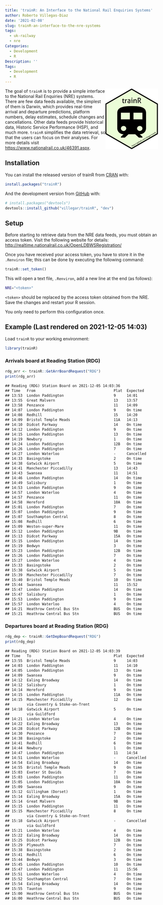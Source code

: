 ```yaml
---
title: 'trainR: An Interface to the National Rail Enquiries Systems'
author: Roberto Villegas-Diaz
date: '2021-02-08'
slug: trainR-an-interface-to-the-nre-systems
tags:
  - uk-railway
  - nre
Categories:
  - Development
  - R
Description: ''
Tags:
  - Development
  - R
---
```


<img src="https://raw.githubusercontent.com/villegar/trainR/main/inst/images/logo.png" alt="logo" align="right" height=200px/>

The goal of `trainR` is to provide a simple interface to the 
National Rail Enquiries (NRE) systems. There are few data feeds 
available, the simplest of them is Darwin, which provides real-time 
arrival and departure predictions, platform numbers, delay estimates, 
schedule changes and cancellations. Other data feeds provide historical 
data, Historic Service Performance (HSP), and much more. `trainR` 
simplifies the data retrieval, so that the users can focus on their 
analyses. For more details visit 
https://www.nationalrail.co.uk/46391.aspx.

## Installation

You can install the released version of trainR from [CRAN](https://CRAN.R-project.org) with:

``` r
install.packages("trainR")
```

And the development version from [GitHub](https://github.com/) with:

``` r
# install.packages("devtools")
devtools::install_github("villegar/trainR", "dev")
```

## Setup
Before starting to retrieve data from the NRE data feeds, you must obtain an access token. 
Visit the following website for details: http://realtime.nationalrail.co.uk/OpenLDBWSRegistration/

Once you have received your access token, you have to store it in the `.Renviron` file; this can be 
done by executing the following command:


```r
trainR::set_token()
```

This will open a text file, `.Renviron`, add a new line at the end (as follows):

```bash
NRE="<token>"
```

`<token>` should be replaced by the access token obtained from the NRE. Save the changes and restart 
your R session.

You only need to perform this configuration once.

## Example (Last rendered on 2021-12-05 14:03)

Load `trainR` to your working environment:

```r
library(trainR)
```

### Arrivals board at Reading Station (RDG)


```r
rdg_arr <- trainR::GetArrBoardRequest("RDG")
print(rdg_arr)
```

```
## Reading (RDG) Station Board on 2021-12-05 14:03:36
## Time   From                                    Plat  Expected
## 13:53  London Paddington                       9     14:01
## 13:55  Great Malvern                           13    13:57
## 13:58  Penzance                                11    14:09
## 14:07  London Paddington                       9     On time
## 14:08  Redhill                                 15    14:20
## 14:09  Bristol Temple Meads                    11A   14:13
## 14:10  Didcot Parkway                          14    On time
## 14:12  London Paddington                       9     On time
## 14:15  London Paddington                       13    On time
## 14:19  Newbury                                 1     On time
## 14:24  London Paddington                       12B   On time
## 14:26  London Paddington                       7     On time
## 14:27  London Waterloo                         -     Cancelled
## 14:33  Basingstoke                             2     On time
## 14:38  Gatwick Airport                         5     On time
## 14:41  Manchester Piccadilly                   13    14:43
## 14:43  Swansea                                 11    14:51
## 14:46  London Paddington                       14    On time
## 14:49  Salisbury                               1     On time
## 14:53  London Paddington                       9     On time
## 14:57  London Waterloo                         4     On time
## 14:57  Penzance                                11    On time
## 14:58  Hereford                                10A   On time
## 15:01  London Paddington                       7     On time
## 15:07  London Paddington                       9     On time
## 15:07  Southampton Central                     8     On time
## 15:08  Redhill                                 6     On time
## 15:09  Weston-super-Mare                       11    On time
## 15:12  London Paddington                       9B    On time
## 15:13  Didcot Parkway                          15A   On time
## 15:15  London Paddington                       14    On time
## 15:19  Bedwyn                                  3     On time
## 15:23  London Paddington                       12B   On time
## 15:26  London Paddington                       7     On time
## 15:27  London Waterloo                         4     On time
## 15:33  Basingstoke                             2     On time
## 15:38  Gatwick Airport                         5     On time
## 15:39  Manchester Piccadilly                   7     On time
## 15:40  Bristol Temple Meads                    10    On time
## 15:44  Swansea                                 11    15:52
## 15:47  London Paddington                       14    On time
## 15:47  Salisbury                               1     On time
## 15:53  London Paddington                       9     On time
## 15:57  London Waterloo                         4     On time
## 14:21  Heathrow Central Bus Stn                BUS   On time
## 15:21  Heathrow Central Bus Stn                BUS   On time
```

### Departures board at Reading Station (RDG)


```r
rdg_dep <- trainR::GetDepBoardRequest("RDG")
print(rdg_dep)
```

```
## Reading (RDG) Station Board on 2021-12-05 14:03:39
## Time   To                                      Plat  Expected
## 13:55  Bristol Temple Meads                    9     14:03
## 14:03  London Paddington                       11    14:10
## 14:05  London Paddington                       13    On time
## 14:09  Swansea                                 9     On time
## 14:12  Ealing Broadway                         14    On time
## 14:12  Salisbury                               1     On time
## 14:14  Hereford                                9     On time
## 14:15  London Paddington                       11A   On time
## 14:15  Manchester Piccadilly                   12    On time
##        via Coventry & Stoke-on-Trent           
## 14:18  Gatwick Airport                         5     On time
##        via Guildford                           
## 14:21  London Waterloo                         4     On time
## 14:22  Ealing Broadway                         13    On time
## 14:28  Didcot Parkway                          12B   On time
## 14:30  Penzance                                7     On time
## 14:38  Basingstoke                             2     On time
## 14:41  Redhill                                 6     On time
## 14:44  Newbury                                 1     On time
## 14:47  London Paddington                       11    14:54
## 14:51  London Waterloo                         -     Cancelled
## 14:54  Ealing Broadway                         14    On time
## 14:55  Bristol Temple Meads                    9     On time
## 15:03  Exeter St Davids                        7     On time
## 15:03  London Paddington                       11    On time
## 15:05  London Paddington                       10A   On time
## 15:09  Swansea                                 9     On time
## 15:12  Gillingham (Dorset)                     1     On time
## 15:14  Ealing Broadway                         15A   On time
## 15:14  Great Malvern                           9B    On time
## 15:15  London Paddington                       11    On time
## 15:15  Manchester Piccadilly                   8     On time
##        via Coventry & Stoke-on-Trent           
## 15:18  Gatwick Airport                         -     Cancelled
##        via Guildford                           
## 15:21  London Waterloo                         4     On time
## 15:22  Ealing Broadway                         14    On time
## 15:25  Didcot Parkway                          12B   On time
## 15:29  Plymouth                                7     On time
## 15:38  Basingstoke                             2     On time
## 15:41  Redhill                                 6     On time
## 15:44  Bedwyn                                  3     On time
## 15:45  London Paddington                       10    On time
## 15:47  London Paddington                       11    15:56
## 15:51  London Waterloo                         4     On time
## 15:52  Southampton Central                     7     On time
## 15:54  Ealing Broadway                         14    On time
## 15:55  Taunton                                 9     On time
## 15:00  Heathrow Central Bus Stn                BUS   On time
## 16:00  Heathrow Central Bus Stn                BUS   On time
```
